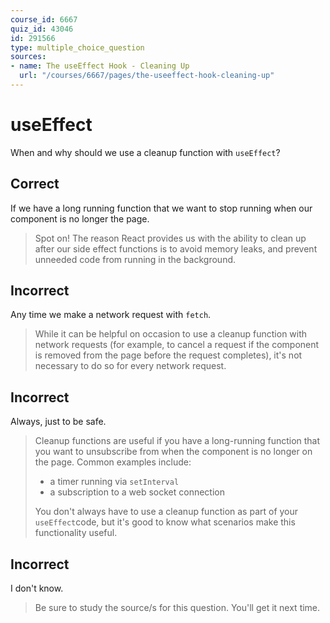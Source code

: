 ```yaml
---
course_id: 6667
quiz_id: 43046
id: 291566
type: multiple_choice_question
sources:
- name: The useEffect Hook - Cleaning Up
  url: "/courses/6667/pages/the-useeffect-hook-cleaning-up"
---
```


# useEffect

When and why should we use a cleanup function with `useEffect`?

## Correct

If we have a long running function that we want to stop running when our
component is no longer the page.

> Spot on! The reason React provides us with the ability to clean up after our
> side effect functions is to avoid memory leaks, and prevent unneeded code from
> running in the background.

## Incorrect

Any time we make a network request with `fetch`.

> While it can be helpful on occasion to use a cleanup function with network
> requests (for example, to cancel a request if the component is removed from the
> page before the request completes), it's not necessary to do so for every
> network request.

## Incorrect

Always, just to be safe.

> Cleanup functions are useful if you have a long-running function that you want
> to unsubscribe from when the component is no longer on the page. Common examples
> include:
> 
> - a timer running via `setInterval`
> - a subscription to a web socket connection
> 
> You don't always have to use a cleanup function as part of your `useEffect`code,
> but it's good to know what scenarios make this functionality useful.

## Incorrect

I don't know.

> Be sure to study the source/s for this question. You'll get it next time.
